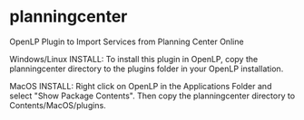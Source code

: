 # planningcenter
OpenLP Plugin to Import Services from Planning Center Online

Windows/Linux INSTALL:
To install this plugin in OpenLP, copy the planningcenter directory 
to the plugins folder in your OpenLP installation.  

MacOS INSTALL:
Right click on OpenLP in the Applications Folder and select
"Show Package Contents".  Then copy the planningcenter directory
to Contents/MacOS/plugins.
